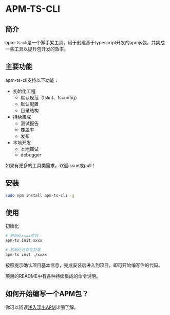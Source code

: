 # APM-TS-CLI

## 简介

apm-ts-cli是一个脚手架工具，用于创建基于typescript开发的apmjs包，并集成一些工具以提升包开发的效率。


## 主要功能

apm-ts-cli支持以下功能：

- 初始化工程
  - 默认规范（tslint、tsconfig）
  - 默认配置
  - 目录结构
- 持续集成
  - 测试报告
  - 覆盖率
  - 发布
- 本地开发
  - 本地调试
  - debugger


如果有更多的工具类需求，欢迎issue或pull！

## 安装

```bash
sudo npm install apm-ts-cli -g
```

## 使用

初始化

```bash
# 初始化xxxx项目
apm-ts init xxxx

# 初始化已存在目录
apm-ts init ./xxxx
```


按照提示确认项目基本信息，完成安装后进入到项目，即可开始编写你的代码。

项目的README中有各种持续集成的命令说明。

## 如何开始编写一个APM包？

你可以阅读[浅入深出APM](https://github.com/apmjs/apm-ts-cli/wiki/%E5%87%BA%E6%B5%85%E5%85%A5%E6%B7%B1%E5%AE%9E%E8%B7%B5APM)详细了解。


